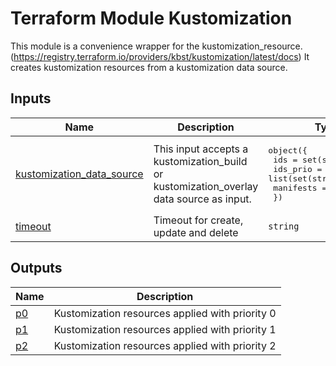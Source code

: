 <!-- BEGIN_TF_DOCS -->
# Terraform Module Kustomization

This module is a convenience wrapper for the kustomization\_resource.
(https://registry.terraform.io/providers/kbst/kustomization/latest/docs)
It creates kustomization resources from a kustomization data source.

## Inputs

| Name | Description | Type | Default | Required |
|------|-------------|------|---------|:--------:|
| <a name="input_kustomization_data_source"></a> [kustomization\_data\_source](#input\_kustomization\_data\_source) | This input accepts a kustomization\_build or kustomization\_overlay data source as input. | <pre>object({<br>    ids       = set(string)<br>    ids_prio  = list(set(string))<br>    manifests = map(string)<br>  })</pre> | n/a | yes |
| <a name="input_timeout"></a> [timeout](#input\_timeout) | Timeout for create, update and delete | `string` | `"5m"` | no |

## Outputs

| Name | Description |
|------|-------------|
| <a name="output_p0"></a> [p0](#output\_p0) | Kustomization resources applied with priority 0 |
| <a name="output_p1"></a> [p1](#output\_p1) | Kustomization resources applied with priority 1 |
| <a name="output_p2"></a> [p2](#output\_p2) | Kustomization resources applied with priority 2 |
<!-- END_TF_DOCS -->
